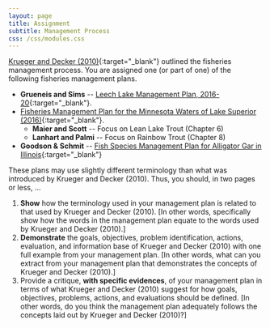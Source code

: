 ```yaml
---
layout: page
title: Assignment
subtitle: Management Process
css: /css/modules.css
---
```


[Krueger and Decker (2010)](KruegerDecker_2010_Process.pdf){:target="_blank"} outlined the fisheries management process. You are assigned one (or part of one) of the following fisheries management plans.

* **Grueneis and Sims** -- [Leech Lake Management Plan, 2016-20](http://files.dnr.state.mn.us/fisheries/largelakes/leech/leechmp.pdf){:target="_blank"}.
* [Fisheries Management Plan for the Minnesota Waters of Lake Superior (2016)](http://files.dnr.state.mn.us/publications/fisheries/special_reports/181.pdf){:target="_blank"}.
    * **Maier and Scott** -- Focus on Lean Lake Trout (Chapter 6)
    * **Lanhart and Palmi** -- Focus on Rainbow Trout (Chapter 8)
* **Goodson & Schmit** -- [Fish Species Management Plan for Alligator Gar in Illinois](https://www.dnr.illinois.gov/news/documents/algplan.pdf){:target="_blank"}

These plans may use slightly different terminology than what was introduced by Krueger and Decker (2010). Thus, you should, in two pages or less, ...

1. **Show** how the terminology used in your management plan is related to that used by Krueger and Decker (2010). [In other words, specifically show how the words in the management plan equate to the words used by Krueger and Decker (2010).]
1. **Demonstrate** the goals, objectives, problem identification, actions, evaluation, and information base of Krueger and Decker (2010) with one full example from your management plan. [In other words, what can you extract from your management plan that demonstrates the concepts of Krueger and Decker (2010).]
1. Provide a critique, **with specific evidences**, of your management plan in terms of what Krueger and Decker (2010) suggest for how goals, objectives, problems, actions, and evaluations should be defined. [In other words, do you think the management plan adequately follows the concepts laid out by Krueger and Decker (2010)?]
